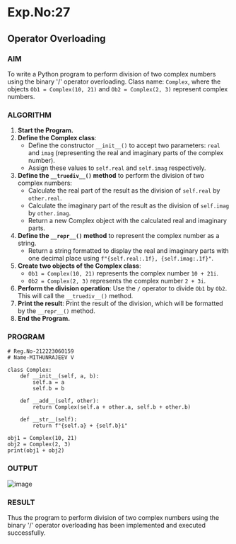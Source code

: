 # Exp.No:27  
## Operator Overloading

### AIM  
To write a Python program to perform division of two complex numbers using the binary '/' operator overloading. Class name: `Complex`, where the objects `Ob1 = Complex(10, 21)` and `Ob2 = Complex(2, 3)` represent complex numbers.


### ALGORITHM

1. **Start the Program.**
2. **Define the Complex class**:
   - Define the constructor `__init__()` to accept two parameters: `real` and `imag` (representing the real and imaginary parts of the complex number).
   - Assign these values to `self.real` and `self.imag` respectively.
3. **Define the `__truediv__()` method** to perform the division of two complex numbers:
   - Calculate the real part of the result as the division of `self.real` by `other.real`.
   - Calculate the imaginary part of the result as the division of `self.imag` by `other.imag`.
   - Return a new Complex object with the calculated real and imaginary parts.
4. **Define the `__repr__()` method** to represent the complex number as a string.
   - Return a string formatted to display the real and imaginary parts with one decimal place using `f"{self.real:.1f}, {self.imag:.1f}"`.
5. **Create two objects of the Complex class**:
   - `Ob1 = Complex(10, 21)` represents the complex number `10 + 21i`.
   - `Ob2 = Complex(2, 3)` represents the complex number `2 + 3i`.
6. **Perform the division operation**: Use the `/` operator to divide `Ob1` by `Ob2`. This will call the `__truediv__()` method.
7. **Print the result**: Print the result of the division, which will be formatted by the `__repr__()` method.
8. **End the Program.**


### PROGRAM

```
# Reg.No-212223060159
# Name-MITHUNRAJEEV V

class Complex:
    def __init__(self, a, b):
        self.a = a
        self.b = b

    def __add__(self, other):
        return Complex(self.a + other.a, self.b + other.b)

    def __str__(self):
        return f"{self.a} + {self.b}i"

obj1 = Complex(10, 21)
obj2 = Complex(2, 3)
print(obj1 + obj2)
```

### OUTPUT
![image](https://github.com/user-attachments/assets/9eeab731-7726-4bce-ba00-e5a2623d827a)


### RESULT
Thus the program to perform division of two complex numbers using the binary '/' operator overloading has been implemented and executed successfully.
